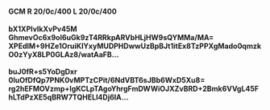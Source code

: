 #### GCM R 20/0c/400 L 20/0c/400
**bX1XPlvIkXvPv45M**<br/>**GhmevOc6x9ol6uGk9zT4RRkpARVbHLjHW9sQYMMa/MA=**<br/>**XPEdlM+9HZe1OruiKIYxyMUDPHDwwUzBpBJt1itEx8TzPPXgMado0qmzkO0zYyX8LP0GLAz8/watAaFB...**<br/><br/>
**buJ0fR+s5YoDgDxr**<br/>**0luOfDfQp7PNK0vMPTzCPit/6NdVBT6sJBb6WxD5Xu8=**<br/>**rg2hEFMOVzmp+IgKCLpTAgoYhrgFmDWWiOJXZvBRD+2Bmk6VVgL45FhLTdPzXE5qBRW7TQHELI4Dj6lA...**